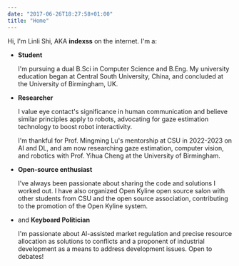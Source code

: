 ```yaml
---
date: "2017-06-26T18:27:58+01:00"
title: "Home"
---
```


Hi, I'm Linli Shi, AKA **indexss** on the internet. I'm a:

- **Student**

  I'm pursuing a dual B.Sci in Computer Science and B.Eng. My university education began at Central South University, China, and concluded at the University of Birmingham, UK.

- **Researcher**

  I value eye contact's significance in human communication and believe similar principles apply to robots, advocating for gaze estimation technology to boost robot interactivity. 

  I'm thankful for Prof. Mingming Lu's mentorship at CSU in 2022-2023 on AI and DL, and am now researching gaze estimation, computer vision, and robotics with Prof. Yihua Cheng at the University of Birmingham.

- **Open-source enthusiast**

  I’ve always been passionate about sharing the code and solutions I worked out. I have also organized Open Kyline open source salon with other students from CSU and the open source association, contributing to the promotion of the Open Kyline system.

- and **Keyboard Politician**

  I'm passionate about AI-assisted market regulation and precise resource allocation as solutions to conflicts and a proponent of industrial development as a means to address development issues. Open to debates!


